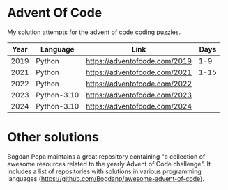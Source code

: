 # Advent Of Code

My solution attempts for the advent of code coding puzzles.

| Year | Language    | Link                          | Days |
| ---- | ----------- | ----------------------------- | ---- |
| 2019 | Python      | https://adventofcode.com/2019 | 1-9  |
| 2021 | Python      | https://adventofcode.com/2021 | 1-15 |
| 2022 | Python      | https://adventofcode.com/2022 |      |
| 2023 | Python-3.10 | https://adventofcode.com/2023 |      |
| 2024 | Python-3.10 | https://adventofcode.com/2024 |      |

# Other solutions

Bogdan Popa maintains a great repository containing "a collection of awesome resources related to the yearly Advent of Code challenge". It includes a list of repositories with solutions in various programming languages (<https://github.com/Bogdanp/awesome-advent-of-code>).
